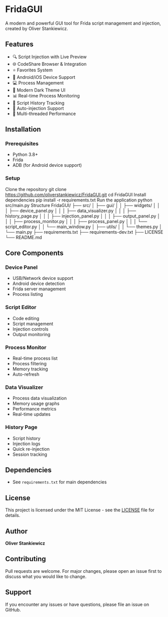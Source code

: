 # FridaGUI

A modern and powerful GUI tool for Frida script management and injection, created by Oliver Stankiewicz.

## Features
- 🔍 Script Injection with Live Preview
- 🌐 CodeShare Browser & Integration
- ⭐ Favorites System
- 📱 Android/iOS Device Support
- 💻 Process Management
- 🎨 Modern Dark Theme UI
- 📊 Real-time Process Monitoring
- 📝 Script History Tracking
- 🔄 Auto-injection Support
- 🧵 Multi-threaded Performance

## Installation

### Prerequisites
- Python 3.8+
- Frida
- ADB (for Android device support)

### Setup

Clone the repository
git clone https://github.com/oliverstankiewicz/FridaGUI.git
cd FridaGUI
Install dependencies
pip install -r requirements.txt
Run the application
python src/main.py
Structure
FridaGUI/
├── src/
│ ├── gui/
│ │ ├── widgets/
│ │ │ ├── device_panel.py
│ │ │ ├── data_visualizer.py
│ │ │ ├── history_page.py
│ │ │ ├── injection_panel.py
│ │ │ ├── output_panel.py
│ │ │ ├── process_monitor.py
│ │ │ ├── process_panel.py
│ │ │ └── script_editor.py
│ │ └── main_window.py
│ ├── utils/
│ │ └── themes.py
│ └── main.py
├── requirements.txt
├── requirements-dev.txt
├── LICENSE
└── README.md



## Core Components

### Device Panel
- USB/Network device support
- Android device detection
- Frida server management
- Process listing

### Script Editor
- Code editing
- Script management
- Injection controls
- Output monitoring

### Process Monitor
- Real-time process list
- Process filtering
- Memory tracking
- Auto-refresh

### Data Visualizer
- Process data visualization
- Memory usage graphs
- Performance metrics
- Real-time updates

### History Page
- Script history
- Injection logs
- Quick re-injection
- Session tracking

## Dependencies
- See `requirements.txt` for main dependencies


## License
This project is licensed under the MIT License - see the [LICENSE](LICENSE) file for details.

## Author
**Oliver Stankiewicz**

## Contributing
Pull requests are welcome. For major changes, please open an issue first to discuss what you would like to change.

## Support
If you encounter any issues or have questions, please file an issue on GitHub.